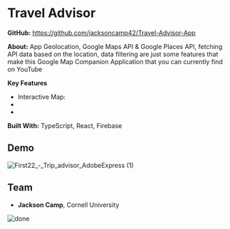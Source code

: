 # Travel Advisor

**GitHub:** [<u>https://github.com/jacksoncamp42/Travel-Advisor-App</u>][1]

[1]: https://github.com/jacksoncamp42/Travel-Advisor-App

**About:** App Geolocation, Google Maps API & Google Places API, fetching API data based on the location, data filtering are just some features that make this Google Map Companion Application that you can currently find on YouTube

**Key Features** 
- Interactive Map: 
- 
- 

**Built With:** TypeScript, React, Firebase

## Demo
![First22_-_Trip_advisor_AdobeExpress (1)](https://user-images.githubusercontent.com/37753577/181868012-e964a12d-2445-409d-afbb-e4432d92667c.gif)


## Team
- **Jackson Camp**, Cornell University

![done](https://user-images.githubusercontent.com/37753577/181871948-4ef97c2c-28ae-465a-bebf-feabe9d234dd.gif)

